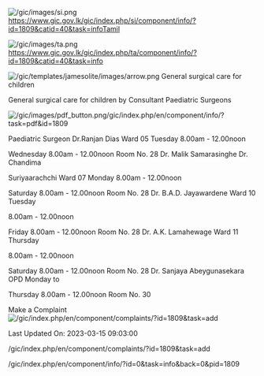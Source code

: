<!-- Source: https://gic.gov.lk/gic/index.php/en/component/info/?id=1809&catid=40&task=info -->

![/gic/images/si.png](/gic/images/si.png)https://www.gic.gov.lk/gic/index.php/si/component/info/?id=1809&catid=40&task=infoTamil

![/gic/images/ta.png](/gic/images/ta.png)https://www.gic.gov.lk/gic/index.php/ta/component/info/?id=1809&catid=40&task=info

![/gic/templates/jamesolite/images/arrow.png](/gic/templates/jamesolite/images/arrow.png) General surgical care for children

General surgical care for children by Consultant Paediatric Surgeons

![/gic/images/pdf_button.png](/gic/images/pdf_button.png)/gic/index.php/en/component/info/?task=pdf&id=1809

Paediatric Surgeon Dr.Ranjan Dias Ward 05 Tuesday 8.00am - 12.00noon

Wednesday 8.00am - 12.00noon Room No. 28 Dr. Malik Samarasinghe Dr. Chandima

Suriyaarachchi Ward 07 Monday 8.00am - 12.00noon

Saturday 8.00am - 12.00noon Room No. 28 Dr. B.A.D. Jayawardene Ward 10 Tuesday

8.00am - 12.00noon

Friday 8.00am - 12.00noon Room No. 28 Dr. A.K. Lamahewage Ward 11 Thursday

8.00am - 12.00noon

Saturday 8.00am - 12.00noon Room No. 28 Dr. Sanjaya Abeygunasekara OPD Monday to

Thursday 8.00am - 12.00noon Room No. 30

Make a Complaint ![/gic/index.php/en/component/complaints/?id=1809&task=add](/gic/index.php/en/component/complaints/?id=1809&task=add)

Last Updated On: 2023-03-15 09:03:00

/gic/index.php/en/component/complaints/?id=1809&task=add

/gic/index.php/en/component/info/?id=0&task=info&back=0&pid=1809